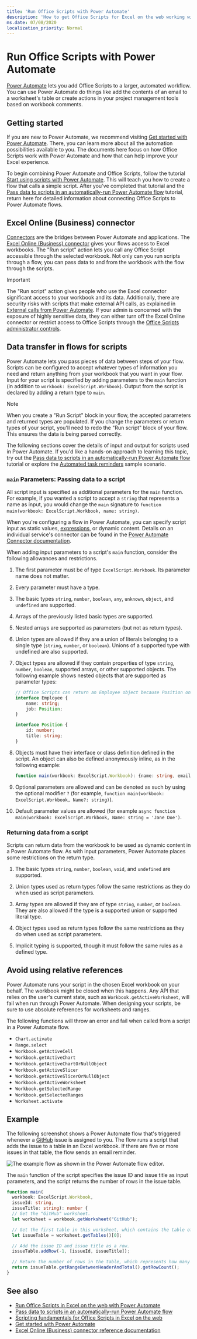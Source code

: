 ```yaml
---
title: 'Run Office Scripts with Power Automate'
description: 'How to get Office Scripts for Excel on the web working with a Power Automate workflow.'
ms.date: 07/08/2020
localization_priority: Normal
---
```


# Run Office Scripts with Power Automate

[Power Automate](https://flow.microsoft.com) lets you add Office Scripts to a larger, automated workflow. You can use Power Automate do things like add the contents of an email to a worksheet's table or create actions in your project management tools based on workbook comments.

## Getting started

If you are new to Power Automate, we recommend visiting [Get started with Power Automate](/power-automate/getting-started). There, you can learn more about all the automation possibilities available to you. The documents here focus on how Office Scripts work with Power Automate and how that can help improve your Excel experience.

To begin combining Power Automate and Office Scripts, follow the tutorial [Start using scripts with Power Automate](../tutorials/excel-power-automate-manual.md). This will teach you how to create a flow that calls a simple script. After you've completed that tutorial and the [Pass data to scripts in an automatically-run Power Automate flow](../tutorials/excel-power-automate-trigger.md) tutorial, return here for detailed information about connecting Office Scripts to Power Automate flows.

## Excel Online (Business) connector

[Connectors](/connectors/connectors) are the bridges between Power Automate and applications. The [Excel Online (Business) connector](/connectors/excelonlinebusiness) gives your flows access to Excel workbooks. The "Run script" action lets you call any Office Script accessible through the selected workbook. Not only can you run scripts through a flow, you can pass data to and from the workbook with the flow through the scripts.

> [!IMPORTANT]
> The "Run script" action gives people who use the Excel connector significant access to your workbook and its data. Additionally, there are security risks with scripts that make external API calls, as explained in [External calls from Power Automate](external-calls.md). If your admin is concerned with the exposure of highly sensitive data, they can either turn off the Excel Online connector or restrict access to Office Scripts through the [Office Scripts administrator controls](https://support.microsoft.com/office/19d3c51a-6ca2-40ab-978d-60fa49554dcf).

## Data transfer in flows for scripts

Power Automate lets you pass pieces of data between steps of your flow. Scripts can be configured to accept whatever types of information you need and return anything from your workbook that you want in your flow. Input for your script is specified by adding parameters to the `main` function (in addition to `workbook: ExcelScript.Workbook`). Output from the script is declared by adding a return type to `main`.

> [!NOTE]
> When you create a "Run Script" block in your flow, the accepted parameters and returned types are populated. If you change the parameters or return types of your script, you'll need to redo the "Run script" block of your flow. This ensures the data is being parsed correctly.

The following sections cover the details of input and output for scripts used in Power Automate. If you'd like a hands-on approach to learning this topic, try out the [Pass data to scripts in an automatically-run Power Automate flow](../tutorials/excel-power-automate-trigger.md) tutorial or explore the [Automated task reminders](../resources/scenarios/task-reminders.md) sample scenario.

### `main` Parameters: Passing data to a script

All script input is specified as additional parameters for the `main` function. For example, if you wanted a script to accept a `string` that represents a name as input, you would change the `main` signature to `function main(workbook: ExcelScript.Workbook, name: string)`.

When you're configuring a flow in Power Automate, you can specify script input as static values, [expressions](/power-automate/use-expressions-in-conditions), or dynamic content. Details on an individual service's connector can be found in the [Power Automate Connector documentation](/connectors/).

When adding input parameters to a script's `main` function, consider the following allowances and restrictions.

1. The first parameter must be of type `ExcelScript.Workbook`. Its parameter name does not matter.

2. Every parameter must have a type.

3. The basic types `string`, `number`, `boolean`, `any`, `unknown`, `object`, and `undefined` are supported.

4. Arrays of the previously listed basic types are supported.

5. Nested arrays are supported as parameters (but not as return types).

6. Union types are allowed if they are a union of literals belonging to a single type (`string`, `number`, or `boolean`). Unions of a supported type with undefined are also supported.

7. Object types are allowed if they contain properties of type `string`, `number`, `boolean`, supported arrays, or other supported objects. The following example shows nested objects that are supported as parameter types:

    ```TypeScript
    // Office Scripts can return an Employee object because Position only contains strings and numbers.
    interface Employee {
        name: string;
        job: Position;
    }

    interface Position {
        id: number;
        title: string;
    }
    ```

8. Objects must have their interface or class definition defined in the script. An object can also be defined anonymously inline, as in the following example:

    ```TypeScript
    function main(workbook: ExcelScript.Workbook): {name: string, email: string}
    ```

9. Optional parameters are allowed and can be denoted as such by using the optional modifier `?` (for example, `function main(workbook: ExcelScript.Workbook, Name?: string)`).

10. Default parameter values are allowed (for example `async function main(workbook: ExcelScript.Workbook, Name: string = 'Jane Doe')`.

### Returning data from a script

Scripts can return data from the workbook to be used as dynamic content in a Power Automate flow. As with input parameters, Power Automate places some restrictions on the return type.

1. The basic types `string`, `number`, `boolean`, `void`, and `undefined` are supported.

2. Union types used as return types follow the same restrictions as they do when used as script parameters.

3. Array types are allowed if they are of type `string`, `number`, or `boolean`. They are also allowed if the type is a supported union or supported literal type.

4. Object types used as return types follow the same restrictions as they do when used as script parameters.

5. Implicit typing is supported, though it must follow the same rules as a defined type.

## Avoid using relative references

Power Automate runs your script in the chosen Excel workbook on your behalf. The workbook might be closed when this happens. Any API that relies on the user's current state, such as `Workbook.getActiveWorksheet`, will fail when run through Power Automate. When designing your scripts, be sure to use absolute references for worksheets and ranges.

The following functions will throw an error and fail when called from a script in a Power Automate flow.

- `Chart.activate`
- `Range.select`
- `Workbook.getActiveCell`
- `Workbook.getActiveChart`
- `Workbook.getActiveChartOrNullObject`
- `Workbook.getActiveSlicer`
- `Workbook.getActiveSlicerOrNullObject`
- `Workbook.getActiveWorksheet`
- `Workbook.getSelectedRange`
- `Workbook.getSelectedRanges`
- `Worksheet.activate`

## Example

The following screenshot shows a Power Automate flow that's triggered whenever a [GitHub](https://github.com/) issue is assigned to you. The flow runs a script that adds the issue to a table in an Excel workbook. If there are five or more issues in that table, the flow sends an email reminder.

![The example flow as shown in the Power Automate flow editor.](../images/power-automate-parameter-return-sample.png)

The `main` function of the script specifies the issue ID and issue title as input parameters, and the script returns the number of rows in the issue table.

```TypeScript
function main(
  workbook: ExcelScript.Workbook,
  issueId: string,
  issueTitle: string): number {
  // Get the "GitHub" worksheet.
  let worksheet = workbook.getWorksheet("GitHub");

  // Get the first table in this worksheet, which contains the table of GitHub issues.
  let issueTable = worksheet.getTables()[0];

  // Add the issue ID and issue title as a row.
  issueTable.addRow(-1, [issueId, issueTitle]);

  // Return the number of rows in the table, which represents how many issues are assigned to this user.
  return issueTable.getRangeBetweenHeaderAndTotal().getRowCount();
}
```

## See also

- [Run Office Scripts in Excel on the web with Power Automate](../tutorials/excel-power-automate-manual.md)
- [Pass data to scripts in an automatically-run Power Automate flow](../tutorials/excel-power-automate-trigger.md)
- [Scripting fundamentals for Office Scripts in Excel on the web](scripting-fundamentals.md)
- [Get started with Power Automate](/power-automate/getting-started)
- [Excel Online (Business) connector reference documentation](/connectors/excelonlinebusiness/)
